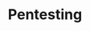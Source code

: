---
slug: Pentesting
image: Pentest.jpg
title: Pentesting
description: All things related to penetration testing (Notes, labs, Vulnerability Research...)
links:
  - title: Active Directory 
    description: Reviewing & Exploiting Active Directory 
    website: ./ActiveDirectory/index.md
    image: ActiveDirectory/smallAD.png
  - title: LinkedIn
    description: Have a look at my LinkedIn page to stay updated :)
    website: https://www.linkedin.com/in/haroon-akram/
    image: https://upload.wikimedia.org/wikipedia/commons/c/ca/LinkedIn_logo_initials.png
---